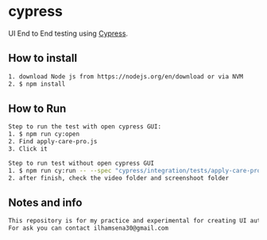# cypress
UI End to End testing using [Cypress](https://www.cypress.io).

## How to install

```bash
1. download Node js from https://nodejs.org/en/download or via NVM
2. $ npm install
```

## How to Run

```bash
Step to run the test with open cypress GUI: 
1. $ npm run cy:open
2. Find apply-care-pro.js
3. Click it

```


```bash
Step to run test without open cypress GUI
1. $ npm run cy:run -- --spec "cypress/integration/tests/apply-care-pro.js"
2. after finish, check the video folder and screenshoot folder

```

## Notes and info
```bash
This repository is for my practice and experimental for creating UI automation from scraft and create good folder architectue that can be used for general purpose
For ask you can contact ilhamsena30@gmail.com

```